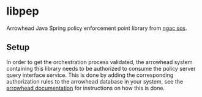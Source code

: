 # libpep
Arrowhead Java Spring policy enforcement point library from [ngac sos](https://github.com/esen96/sos-ngac). 

## Setup
In order to get the orchestration process validated, the arrowhead system containing this library needs to be authorized to consume the policy server query interface service. This is done by adding the corresponding authorization rules to the arrowhead database in your system, see the [arrowhead documentation](https://github.com/eclipse-arrowhead/core-java-spring) for instructions on how this is done.
